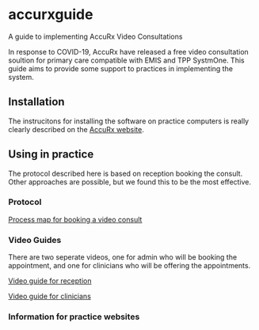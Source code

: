 # accurxguide
A guide to implementing AccuRx Video Consultations

In response to COVID-19, AccuRx have released a free video consultation soultion for primary care compatible with EMIS and TPP SystmOne. This guide aims to provide some support to practices in implementing the system.

## Installation
The instrucitons for installing the software on practice computers is really clearly described on the [AccuRx website](https://www.accurx.com/).

## Using in practice
The protocol described here is based on reception booking the consult. Other approaches are possible, but we found this to be the most effective.

### Protocol
[Process map for booking a video consult](../protocol/protocol_v1_image.png)


### Video Guides
There are two seperate videos, one for admin who will be booking the appointment, and one for clinicians who will be offering the appointments.

[Video guide for reception](https://www.loom.com/share/0c88bfaa53504c73ab28946166095dc9)

[Video guide for clinicians](https://www.loom.com/share/77c1cba11a2440e5888aa691c250b0c3)

### Information for practice websites
